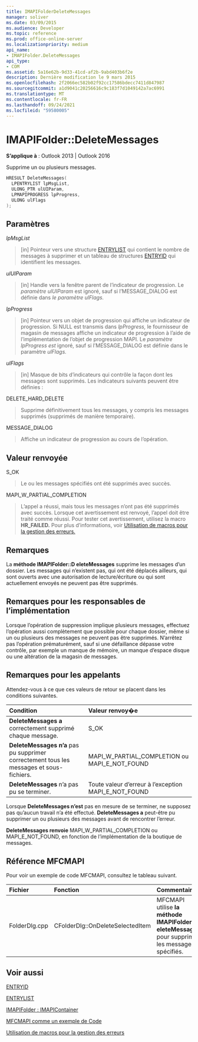 ```yaml
---
title: IMAPIFolderDeleteMessages
manager: soliver
ms.date: 03/09/2015
ms.audience: Developer
ms.topic: reference
ms.prod: office-online-server
ms.localizationpriority: medium
api_name:
- IMAPIFolder.DeleteMessages
api_type:
- COM
ms.assetid: 5a16e62b-9d33-41cd-af2b-9abd403b6f2e
description: Dernière modification le 9 mars 2015
ms.openlocfilehash: 2f2066ec582b02f92cc17586bdecc7411d847987
ms.sourcegitcommit: a1d9041c20256616c9c183f7d1049142a7ac6991
ms.translationtype: MT
ms.contentlocale: fr-FR
ms.lasthandoff: 09/24/2021
ms.locfileid: "59580005"
---
```

# <a name="imapifolderdeletemessages"></a>IMAPIFolder::DeleteMessages

  
  
**S’applique à** : Outlook 2013 | Outlook 2016 
  
Supprime un ou plusieurs messages.
  
```cpp
HRESULT DeleteMessages(
  LPENTRYLIST lpMsgList,
  ULONG_PTR ulUIParam,
  LPMAPIPROGRESS lpProgress,
  ULONG ulFlags
);
```

## <a name="parameters"></a>Paramètres

 _lpMsgList_
  
> [in] Pointeur vers une structure [ENTRYLIST](entrylist.md) qui contient le nombre de messages à supprimer et un tableau de structures [ENTRYID](entryid.md) qui identifient les messages. 
    
 _ulUIParam_
  
> [in] Handle vers la fenêtre parent de l’indicateur de progression. Le _paramètre ulUIParam_ est ignoré, sauf si l’MESSAGE_DIALOG est définie dans _le paramètre ulFlags._ 
    
 _lpProgress_
  
> [in] Pointeur vers un objet de progression qui affiche un indicateur de progression. Si NULL est transmis dans  _lpProgress,_ le fournisseur de magasin de messages affiche un indicateur de progression à l’aide de l’implémentation de l’objet de progression MAPI. Le _paramètre lpProgress est_ ignoré, sauf si l’MESSAGE_DIALOG est définie dans le paramètre _ulFlags._ 
    
 _ulFlags_
  
> [in] Masque de bits d’indicateurs qui contrôle la façon dont les messages sont supprimés. Les indicateurs suivants peuvent être définies :
    
DELETE_HARD_DELETE
  
> Supprime définitivement tous les messages, y compris les messages supprimés (supprimés de manière temporaire).
    
MESSAGE_DIALOG 
  
> Affiche un indicateur de progression au cours de l’opération.
    
## <a name="return-value"></a>Valeur renvoyée

S_OK 
  
> Le ou les messages spécifiés ont été supprimés avec succès.
    
MAPI_W_PARTIAL_COMPLETION 
  
> L’appel a réussi, mais tous les messages n’ont pas été supprimés avec succès. Lorsque cet avertissement est renvoyé, l’appel doit être traité comme réussi. Pour tester cet avertissement, utilisez la macro **HR_FAILED.** Pour plus d’informations, voir [Utilisation de macros pour la gestion des erreurs.](using-macros-for-error-handling.md)
    
## <a name="remarks"></a>Remarques

La **méthode IMAPIFolder::D eleteMessages** supprime les messages d’un dossier. Les messages qui n’existent pas, qui ont été déplacés ailleurs, qui sont ouverts avec une autorisation de lecture/écriture ou qui sont actuellement envoyés ne peuvent pas être supprimés. 
  
## <a name="notes-to-implementers"></a>Remarques pour les responsables de l’implémentation

Lorsque l’opération de suppression implique plusieurs messages, effectuez l’opération aussi complètement que possible pour chaque dossier, même si un ou plusieurs des messages ne peuvent pas être supprimés. N’arrêtez pas l’opération prématurément, sauf si une défaillance dépasse votre contrôle, par exemple un manque de mémoire, un manque d’espace disque ou une altération de la magasin de messages.
  
## <a name="notes-to-callers"></a>Remarques pour les appelants

Attendez-vous à ce que ces valeurs de retour se placent dans les conditions suivantes.
  
|**Condition**|**Valeur renvoy�e**|
|:-----|:-----|
|**DeleteMessages a** correctement supprimé chaque message.  <br/> |S_OK  <br/> |
|**DeleteMessages n’a** pas pu supprimer correctement tous les messages et sous-fichiers.  <br/> |MAPI_W_PARTIAL_COMPLETION ou MAPI_E_NOT_FOUND  <br/> |
|**DeleteMessages** n’a pas pu se terminer.  <br/> |Toute valeur d’erreur à l’exception MAPI_E_NOT_FOUND  <br/> |
   
Lorsque **DeleteMessages n’est** pas en mesure de se terminer, ne supposez pas qu’aucun travail n’a été effectué. **DeleteMessages a** peut-être pu supprimer un ou plusieurs des messages avant de rencontrer l’erreur. 
  
 **DeleteMessages renvoie** MAPI_W_PARTIAL_COMPLETION ou MAPI_E_NOT_FOUND, en fonction de l’implémentation de la boutique de messages. 
  
## <a name="mfcmapi-reference"></a>Référence MFCMAPI

Pour voir un exemple de code MFCMAPI, consultez le tableau suivant.
  
|**Fichier**|**Fonction**|**Commentaire**|
|:-----|:-----|:-----|
|FolderDlg.cpp  <br/> |CFolderDlg::OnDeleteSelectedItem  <br/> |MFCMAPI utilise **la méthode IMAPIFolder::D eleteMessages** pour supprimer les messages spécifiés.  <br/> |
   
## <a name="see-also"></a>Voir aussi



[ENTRYID](entryid.md)
  
[ENTRYLIST](entrylist.md)
  
[IMAPIFolder : IMAPIContainer](imapifolderimapicontainer.md)


[MFCMAPI comme un exemple de Code](mfcmapi-as-a-code-sample.md)
  
[Utilisation de macros pour la gestion des erreurs](using-macros-for-error-handling.md)

